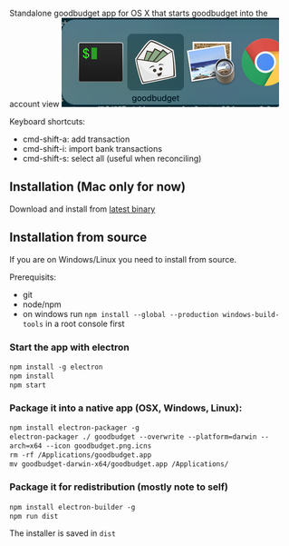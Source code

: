 Standalone goodbudget app for OS X that starts goodbudget into the account view ![Goodbudget in App Switcher](goodbudget.png)

Keyboard shortcuts:

- cmd-shift-a: add transaction
- cmd-shift-i: import bank transactions
- cmd-shift-s: select all (useful when reconciling)

## Installation (Mac only for now)

Download and install from [latest binary](https://github.com/philippkeller/goodbudget-electron/releases/latest)

## Installation from source

If you are on Windows/Linux you need to install from source. 

Prerequisits:

- git
- node/npm
- on windows run `npm install --global --production windows-build-tools` in a root console first

### Start the app with electron

```
npm install -g electron
npm install
npm start
```

### Package it into a native app (OSX, Windows, Linux):

```
npm install electron-packager -g
electron-packager ./ goodbudget --overwrite --platform=darwin --arch=x64 --icon goodbudget.png.icns
rm -rf /Applications/goodbudget.app
mv goodbudget-darwin-x64/goodbudget.app /Applications/
```

### Package it for redistribution (mostly note to self)

```
npm install electron-builder -g
npm run dist
```

The installer is saved in `dist`
